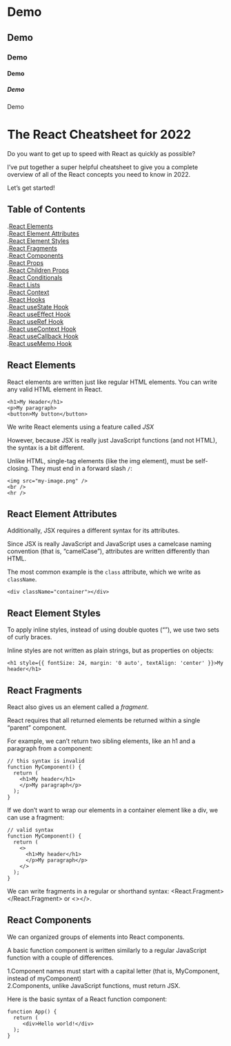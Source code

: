 # Demo

## Demo

### Demo

#### Demo

##### Demo

Demo

# The React Cheatsheet for 2022

Do you want to get up to speed with React as quickly as possible?

I’ve put together a super helpful cheatsheet to give you a complete overview of all of the React concepts you need to know in 2022.

Let’s get started!

## Table of Contents
.[React Elements](https://github.com/PAVAN-221/Demo/blob/main/README.md#react-elements)<br/>
.[React Element Attributes]()<br/>
.[React Element Styles]()<br/>
.[React Fragments]()<br/>
.[React Components]()<br/>
.[React Props]()<br/>
.[React Children Props]()<br/>
.[React Conditionals]()<br/>
.[React Lists]()<br/>
.[React Context]()<br/>
.[React Hooks]()<br/>
.[React useState Hook]()<br/>
.[React useEffect Hook]()<br/>
.[React useRef Hook]()<br/>
.[React useContext Hook]()<br/>
.[React useCallback Hook]()<br/>
.[React useMemo Hook]()<br/>

## React Elements
React elements are written just like regular HTML elements. You can write any valid HTML element in React.
```
<h1>My Header</h1>
<p>My paragraph>
<button>My button</button>
```
We write React elements using a feature called *JSX*

However, because JSX is really just JavaScript functions (and not HTML), the syntax is a bit different.

Unlike HTML, single-tag elements (like the img element), must be self-closing. They must end in a forward slash ```/```:

```
<img src="my-image.png" />
<br />
<hr />
```
## React Element Attributes
Additionally, JSX requires a different syntax for its attributes.

Since JSX is really JavaScript and JavaScript uses a camelcase naming convention (that is, “camelCase”), attributes are written differently than HTML.

The most common example is the ```class``` attribute, which we write as ```className```.

```<div className="container"></div>```

## React Element Styles
To apply inline styles, instead of using double quotes (“”), we use two sets of curly braces.

Inline styles are not written as plain strings, but as properties on objects:

```<h1 style={{ fontSize: 24, margin: '0 auto', textAlign: 'center' }}>My header</h1>```

## React Fragments
React also gives us an element called a *fragment*.

React requires that all returned elements be returned within a single “parent” component.

For example, we can’t return two sibling elements, like an h1 and a paragraph from a component:

```
// this syntax is invalid
function MyComponent() {
  return (
    <h1>My header</h1>
    </p>My paragraph</p>
  );
}
```
If we don’t want to wrap our elements in a container element like a div, we can use a fragment:
```
// valid syntax
function MyComponent() {
  return (
    <>
      <h1>My header</h1>
      </p>My paragraph</p>
    </>
  );
}
```
We can write fragments in a regular or shorthand syntax: <React.Fragment></React.Fragment> or <></>.
## React Components
We can organized groups of elements into React components.

A basic function component is written similarly to a regular JavaScript function with a couple of differences.

 1.Component names must start with a capital letter (that is, MyComponent, instead of myComponent)<br/>
 2.Components, unlike JavaScript functions, must return JSX.
 
Here is the basic syntax of a React function component:
```
function App() {
  return (
     <div>Hello world!</div>
  );
} 
```
